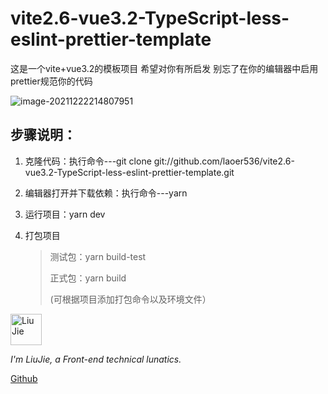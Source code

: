 # vite2.6-vue3.2-TypeScript-less-eslint-prettier-template

这是一个vite+vue3.2的模板项目 希望对你有所启发  别忘了在你的编辑器中启用prettier规范你的代码

![image-20211222214807951](https://s2.loli.net/2021/12/22/ZqVGoM3paRuPXKY.png)



## 步骤说明：

1. 克隆代码：执行命令---git clone git://github.com/laoer536/vite2.6-vue3.2-TypeScript-less-eslint-prettier-template.git

2. 编辑器打开并下载依赖：执行命令---yarn

3. 运行项目：yarn dev

4. 打包项目

   > 测试包：yarn build-test
   >
   > 正式包：yarn build
   >
   > (可根据项目添加打包命令以及环境文件）



<div align="left">
<img alt="Liu Jie" src="https://s2.loli.net/2021/12/16/rxjhMFtGElVIuyz.png" width=50 />

*I'm LiuJie, a Front-end technical lunatics.*

[Github](https://github.com/laoer536)